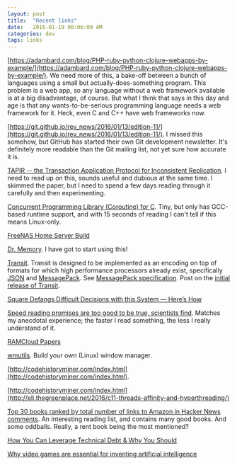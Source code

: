 ```yaml
---
layout: post
title:  "Recent links"
date:   2016-01-19 00:06:00 AM
categories: dev
tags: links
---
```


[https://adambard.com/blog/PHP-ruby-python-clojure-webapps-by-example/](https://adambard.com/blog/PHP-ruby-python-clojure-webapps-by-example/). We need more of this, a bake-off between a bunch of languages using a small but actually-does-something program. This problem is a web app, so any language without a web framework available is at a big disadvantage, of course. But what I think that says in this day and age is that any wants-to-be-serious programming language needs a web framework for it. Heck, even C and C++ have web frameworks now.

[https://git.github.io/rev_news/2016/01/13/edition-11/](https://git.github.io/rev_news/2016/01/13/edition-11/). I missed this somehow, but GitHub has started their own Git development newsletter. It's definitely more readable than the Git mailing list, not yet sure how accurate it is.

[TAPIR -- the Transaction Application Protocol for Inconsistent Replication](https://github.com/UWSysLab/tapir). I need to read up on this, sounds useful and dubious at the same time. I skimmed the paper, but I need to spend a few days reading through it carefully and then experimenting.

[Concurrent Programming Library (Coroutine) for C](https://github.com/sharow/libconcurrent). Tiny, but only has GCC-based runtime support, and with 15 seconds of reading I can't tell if this means Linux-only.

[FreeNAS Home Server Build](https://ramsdenj.github.io/server/2016/01/01/FreeNAS-Server-Build.html)

[Dr. Memory](http://drmemory.org/). I have got to start using this!

[Transit](https://github.com/cognitect/transit-format). Transit is designed to be implemented as an encoding on top of formats for which high performance processors already exist, specifically [JSON](http://www.ietf.org/rfc/rfc7159.txt) and [MessagePack](http://msgpack.org/). See [MessagePack specification](https://github.com/msgpack/msgpack/blob/master/spec.md). Post on the [initial release of Transit](http://blog.cognitect.com/blog/2014/7/22/transit).

[Square Defangs Difficult Decisions with this System — Here’s How](http://firstround.com/review/square-defangs-difficult-decisions-with-this-system-heres-how/)

[Speed reading promises are too good to be true, scientists find](http://www.sciencedaily.com/releases/2016/01/160114163035.htm). Matches my anecdotal experience; the faster I read something, the less I really understand of it.

[RAMCloud Papers](https://ramcloud.atlassian.net/wiki/display/RAM/RAMCloud+Papers)

[wmutils](https://wmutils.io/about.html). Build your own (Linux) window manager.

[http://codehistoryminer.com/index.html](http://codehistoryminer.com/index.html).

[http://codehistoryminer.com/index.html](http://eli.thegreenplace.net/2016/c11-threads-affinity-and-hyperthreading/)

[Top 30 books ranked by total number of links to Amazon in Hacker News comments](http://ramiro.org/vis/hn-most-linked-books/). An interesting reading list, and contains many good books. And some oddballs. Really, a rent book being the most mentioned?

[How You Can Leverage Technical Debt & Why You Should](https://medium.com/startup-guide-anti-patterns/how-you-can-leverage-technical-debt-why-you-should-4ec48a387751#.g4ttnl5j0)

[Why video games are essential for inventing artificial intelligence](http://togelius.blogspot.com/2016/01/why-video-games-are-essential-for.html)
